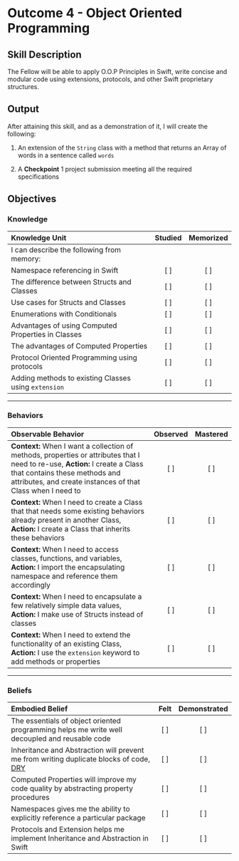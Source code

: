 # Outcome 4 - Object Oriented Programming
## Skill Description

The Fellow will be able to apply O.O.P Principles in Swift, write concise and modular code using extensions, protocols, and other Swift proprietary structures.

## Output

After attaining this skill, and as a demonstration of it, I will create the following:

1. An extension of the `String` class with a method that returns an Array of words in a sentence called `words`

2. A **Checkpoint** 1 project submission meeting all the required specifications

## Objectives
### Knowledge

| Knowledge Unit   |      Studied      | Memorized |
|:-------------|:------------------:|:--------:|
| I can describe the following from memory: | |
| Namespace referencing in Swift | [ ] | [ ] |
| The difference between Structs and Classes | [ ] | [ ] |
| Use cases for Structs and Classes | [ ] | [ ] |
| Enumerations with Conditionals | [ ] | [ ] |
| Advantages of using Computed Properties in Classes | [ ] | [ ] |
| The advantages of Computed Properties | [ ] | [ ] |
| Protocol Oriented Programming using protocols | [ ] | [ ] |
| Adding methods to existing Classes using `extension` | [ ] | [ ] |

-------

### Behaviors

| Observable Behavior   |      Observed      | Mastered |
|:-------------|:------------------:|:--------:|
| **Context:** When I want a collection of methods, properties or attributes that I need to re-use, **Action:** I create a Class that contains these methods and attributes, and create instances of that Class when I need to | [ ] | [ ] |
| **Context:** When I need to create a Class that that needs some existing behaviors already present in another Class, **Action:** I create a Class that inherits these behaviors | [ ] | [ ] |
| **Context:** When I need to access classes, functions, and variables, **Action:**  I import the encapsulating namespace and reference them accordingly | [ ] | [ ] |
| **Context:** When I need to encapsulate a few relatively simple data values, **Action:** I make use of Structs instead of classes | [ ] | [ ] |
| **Context:** When I need to extend the functionality of an existing Class, **Action:** I use the `extension` keyword to add methods or properties | [ ] | [ ] |

-------

### Beliefs

| Embodied Belief   |      Felt      | Demonstrated |
|:-------------|:------------------:|:--------:|
| The essentials of object oriented programming helps me write well decoupled and reusable code | [ ] | [ ] |
| Inheritance and Abstraction will prevent me from writing duplicate blocks of code, [DRY](https://en.wikipedia.org/wiki/Don%27t_repeat_yourself) | [ ] | [ ] |
| Computed Properties will improve my code quality by abstracting property procedures | [ ] | [ ] |
| Namespaces gives me the ability to explicitly reference a particular package | [ ] | [ ] |
| Protocols and Extension helps me implement Inheritance and Abstraction in Swift | [ ] | [ ] |
